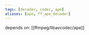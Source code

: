 ```yaml
---
tags: [decoder, codec, ape]
aliases: [ape, ff_ape_decoder]
---
```

depends on:
[[ffmpeg/libavcodec/ape]]
